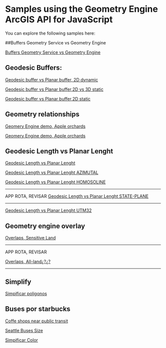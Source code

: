 # Samples using the Geometry Engine ArcGIS API for JavaScript

You can explore the following samples here:

##Buffers Geometry Service vs Geometry Engine

[Buffers Geometry Service vs Geometry Engine](http://esri-es.github.io/devsummits-esri-spain/2016/sesion-inaugural/demos/geometry-engine/ge-gs/)

## Geodesic Buffers:

[Geodesic buffer vs Planar buffer, 2D dynamic](http://esri-es.github.io/devsummits-esri-spain/2016/sesion-inaugural/demos/geometry-engine/ge-buffer/)

[Geodesic buffer vs Planar buffer,2D vs 3D static](http://esri-es.github.io/devsummits-esri-spain/2016/sesion-inaugural/demos/geometry-engine/ge-geodesic-planar-buffer/map-scene.html)

[Geodesic buffer vs Planar buffer,2D static](http://esri-es.github.io/devsummits-esri-spain/2016/sesion-inaugural/demos/geometry-engine/ge-geodesic-planar-buffer/)



## Geometry relationships

[Geomery Engine demo, Apple orchards](http://esri-es.github.io/devsummits-esri-spain/2016/sesion-inaugural/demos/geometry-engine/ge-demo/)

[Geomery Engine demo, Apple orchards](http://esri-es.github.io/devsummits-esri-spain/2016/sesion-inaugural/demos/geometry-engine/ge-demo/requests.html)


## Geodesic Length vs Planar Lenght

[Geodesic Length vs Planar Lenght](http://esri-es.github.io/devsummits-esri-spain/2016/sesion-inaugural/demos/geometry-engine/ge-length/)

[Geodesic Length vs Planar Lenght AZIMUTAL](http://esri-es.github.io/devsummits-esri-spain/2016/sesion-inaugural/demos/geometry-engine/ge-length/azimuthal.html)

[Geodesic Length vs Planar Lenght HOMOSOLINE](http://esri-es.github.io/devsummits-esri-spain/2016/sesion-inaugural/demos/geometry-engine/ge-length/homosoline.html)

------

APP ROTA, REVISAR
[Geodesic Length vs Planar Lenght STATE-PLANE](http://esri-es.github.io/devsummits-esri-spain/2016/sesion-inaugural/demos/geometry-engine/ge-length/state-plane.html)

-------

[Geodesic Length vs Planar Lenght UTM32](http://esri-es.github.io/devsummits-esri-spain/2016/sesion-inaugural/demos/geometry-engine/ge-length/utm.html)


## Geometry engine overlay

[Overlaps, Sensitive Land](http://esri-es.github.io/devsummits-esri-spain/2016/sesion-inaugural/demos/geometry-engine/ge-overlay/)


---

APP ROTA, REVISAR

[Overlaps, All-land¿?¿?](http://esri-es.github.io/devsummits-esri-spain/2016/sesion-inaugural/demos/geometry-engine/ge-overlay/all-land.html)


----


## Simplify

[Simpificar poligonos](http://esri-es.github.io/devsummits-esri-spain/2016/sesion-inaugural/demos/geometry-engine/ge-simplify/)

## Buses por starbucks

[Coffe shops near public transit](http://esri-es.github.io/devsummits-esri-spain/2016/sesion-inaugural/demos/geometry-engine/ge-viz/coffee-stores.html)

[Seattle Buses Size](http://esri-es.github.io/devsummits-esri-spain/2016/sesion-inaugural/demos/geometry-engine/ge-viz/coffee-size.html)

[Simpificar Color](http://esri-es.github.io/devsummits-esri-spain/2016/sesion-inaugural/demos/geometry-engine/ge-viz/coffee-color.html)


